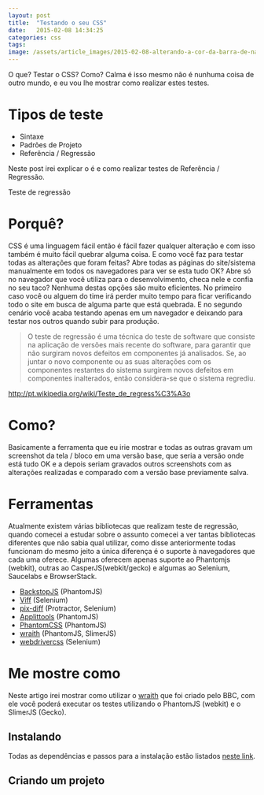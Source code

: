 ```yaml
---
layout: post
title:  "Testando o seu CSS"
date:   2015-02-08 14:34:25
categories: css
tags: 
image: /assets/article_images/2015-02-08-alterando-a-cor-da-barra-de-navegacao/534421887_e17afcac3a_o.jpg
---
```

O que? Testar o CSS? Como? Calma é isso mesmo não é nunhuma coisa de outro mundo, e eu vou lhe mostrar como realizar estes testes.

# Tipos de teste
- Sintaxe
- Padrões de Projeto
- Referência / Regressão

Neste post irei explicar o é e como realizar testes de Referência / Regressão.

Teste de regressão

# Porquê?
CSS é uma linguagem fácil então é fácil fazer qualquer alteração e com isso também é muito fácil quebrar alguma coisa. E como você faz para testar todas as alterações que foram feitas? Abre todas as páginas do site/sistema manualmente em todos os navegadores para ver se esta tudo OK? Abre só no navegador que você utiliza para o desenvolvimento, checa nele e confia no seu taco?
Nenhuma destas opções são muito eficientes. No primeiro caso você ou alguem do time irá perder muito tempo para ficar verificando todo o site em busca de alguma parte que está quebrada. E no segundo cenário você acaba testando apenas em um navegador e deixando para testar nos outros quando subir para produção.

> O teste de regressão é uma técnica do teste de software que consiste na aplicação de versões mais recente do software, para garantir que não surgiram novos defeitos em componentes já analisados. Se, ao juntar o novo componente ou as suas alterações com os componentes restantes do sistema surgirem novos defeitos em componentes inalterados, então considera-se que o sistema regrediu.

http://pt.wikipedia.org/wiki/Teste_de_regress%C3%A3o

# Como?
Basicamente a ferramenta que eu irie mostrar e todas as outras gravam um screenshot da tela / bloco em uma versão base, que seria a versão onde está tudo OK e a depois seriam gravados outros screenshots com as alterações realizadas e comparado com a versão base previamente salva.

# Ferramentas
Atualmente existem várias bibliotecas que realizam teste de regressão, quando comecei a estudar sobre o assunto comecei a ver tantas bibliotecas diferentes que não sabia qual utilizar, como disse anteriormente todas funcionam do mesmo jeito a única diferença é o suporte à navegadores que cada uma oferece. Algumas oferecem apenas suporte ao Phantomjs (webkit), outras ao CasperJS(webkit/gecko) e algumas ao Selenium, Saucelabs e BrowserStack.

- [BackstopJS][BackstopJS] (PhantomJS)
- [Viff][viff] (Selenium)
- [pix-diff][pix-diff] (Protractor, Selenium)
- [Applittools][applittools] (PhantomJS)
- [PhantomCSS][PhantomCSS] (PhantomJS)
- [wraith][wraith] (PhantomJS, SlimerJS)
- [webdrivercss][webdrivercss] (Selenium)

# Me mostre como
Neste artigo irei mostrar como utilizar o [wraith][wraith] que foi criado pelo BBC, com ele você poderá executar os testes utilizando o PhantomJS (webkit) e o SlimerJS (Gecko).

## Instalando
Todas as dependências e passos para a instalação estão listados [neste link][wraith-install].

## Criando um projeto


[BackstopJS]: https://garris.github.io/BackstopJS/
[viff]: https://github.com/winsonwq/viff
[pix-diff]: https://github.com/koola/pix-diff
[applittools]: https://applitools.com/
[PhantomCSS]: https://github.com/Huddle/PhantomCSS
[wraith]: https://github.com/BBC-News/wraith
[webdrivercss]: https://github.com/webdriverio/webdrivercss
[wraith-install]: http://bbc-news.github.io/wraith/os-install.html
